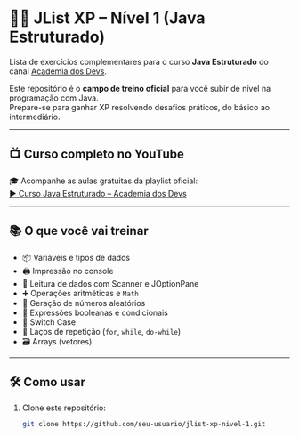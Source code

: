 # 🧙‍♂️ JList XP – Nível 1 (Java Estruturado)

Lista de exercícios complementares para o curso **Java Estruturado** do canal [Academia dos Devs](https://youtube.com/@academiadosdevs).

Este repositório é o **campo de treino oficial** para você subir de nível na programação com Java.  
Prepare-se para ganhar XP resolvendo desafios práticos, do básico ao intermediário.

---

## 📺 Curso completo no YouTube

🎓 Acompanhe as aulas gratuitas da playlist oficial:  
[▶️ Curso Java Estruturado – Academia dos Devs](https://www.youtube.com/playlist?list=PLGPluF_nhP9p6zWTN88ZJ1q9J_ZK148-f)

---

## 📚 O que você vai treinar

- 📦 Variáveis e tipos de dados  
- 🖨️ Impressão no console  
- 🎯 Leitura de dados com Scanner e JOptionPane  
- ➕ Operações aritméticas e `Math`  
- 🎲 Geração de números aleatórios  
- 🔁 Expressões booleanas e condicionais  
- 🔂 Switch Case  
- 🔁 Laços de repetição (`for`, `while`, `do-while`)  
- 🗃️ Arrays (vetores)

---

## 🛠 Como usar

1. Clone este repositório:
   ```bash
   git clone https://github.com/seu-usuario/jlist-xp-nivel-1.git
